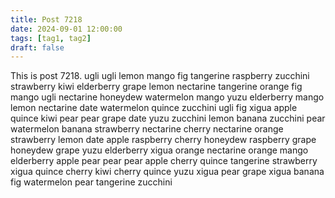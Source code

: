 ```yaml
---
title: Post 7218
date: 2024-09-01 12:00:00
tags: [tag1, tag2]
draft: false
---
```

This is post 7218.
ugli
ugli
lemon
mango
fig
tangerine
raspberry
zucchini
strawberry
kiwi
elderberry
grape
lemon
nectarine
tangerine
orange
fig
mango
ugli
nectarine
honeydew
watermelon
mango
yuzu
elderberry
mango
lemon
nectarine
date
watermelon
quince
zucchini
ugli
fig
xigua
apple
quince
kiwi
pear
pear
grape
date
yuzu
zucchini
lemon
banana
zucchini
pear
watermelon
banana
strawberry
nectarine
cherry
nectarine
orange
strawberry
lemon
date
apple
raspberry
cherry
honeydew
raspberry
grape
honeydew
grape
yuzu
elderberry
xigua
orange
nectarine
orange
mango
elderberry
apple
pear
pear
pear
apple
cherry
quince
tangerine
strawberry
xigua
quince
cherry
kiwi
cherry
quince
yuzu
xigua
pear
grape
xigua
banana
fig
watermelon
pear
tangerine
zucchini
